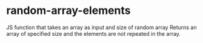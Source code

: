 # random-array-elements
JS function that takes an array as input and size of random array
Returns an array of specified size and the elements are not repeated in the array.
